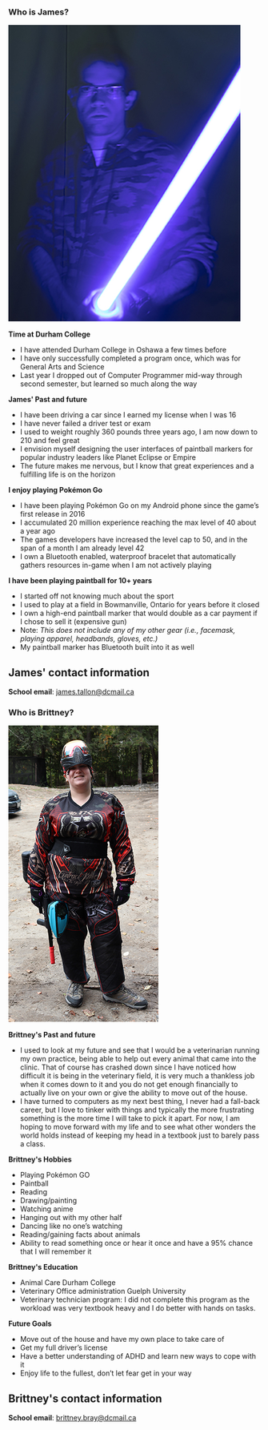 ### Who is James?

![James experimenting with long exposure for photography class](images/JamesTallonProfilePic1.jpg)

**Time at Durham College**
- I have attended Durham College in Oshawa a few times before
- I have only successfully completed a program once, which was for General Arts and Science
- Last year I dropped out of Computer Programmer mid-way through second semester, but learned so much along the way

**James' Past and future**
- I have been driving a car since I earned my license when I was 16
- I have never failed a driver test or exam
- I used to weight roughly 360 pounds three years ago, I am now down to 210 and feel great
- I envision myself designing the user interfaces of paintball markers for popular industry leaders like Planet Eclipse or Empire
- The future makes me nervous, but I know that great experiences and a fulfilling life is on the horizon

**I enjoy playing Pokémon Go**
- I have been playing Pokémon Go on my Android phone since the game’s first release in 2016
- I accumulated 20 million experience reaching the max level of 40 about a year ago
- The games developers have increased the level cap to 50, and in the span of a month I am already level 42 
- I own a Bluetooth enabled, waterproof bracelet that automatically gathers resources in-game when I am not actively playing

**I have been playing paintball for 10+ years**
- I started off not knowing much about the sport
- I used to play at a field in Bowmanville, Ontario for years before it closed
- I own a high-end paintball marker that would double as a car payment if I chose to sell it (expensive gun)
- Note: *This does not include any of my other gear (i.e., facemask, playing apparel, headbands, gloves, etc.)*
- My paintball marker has Bluetooth built into it as well

## James' contact information
**School email**:
[james.tallon@dcmail.ca](mailto:james.tallon@dcmail.ca)

### Who is Brittney?

![Brittney playing paintball in all of her gear](images/BrittneyBrayProfilePic1.jpg)

**Brittney's Past and future**
- I used to look at my future and see that I would be a veterinarian running my own practice, being able to help out every animal that came into the clinic. That of course has crashed down since I have noticed how difficult it is being in the veterinary field, it is very much a thankless job when it comes down to it and you do not get enough financially to actually live on your own or give the ability to move out of the house. 
- I have turned to computers as my next best thing, I never had a fall-back career, but I love to tinker with things and typically the more frustrating something is the more time I will take to pick it apart. For now, I am hoping to move forward with my life and to see what other wonders the world holds instead of keeping my head in a textbook just to barely pass a class. 

**Brittney's Hobbies**
- Playing Pokémon GO 
-	Paintball 
-	Reading 
-	Drawing/painting
-	Watching anime 
-	Hanging out with my other half 
-	Dancing like no one’s watching 
-	Reading/gaining facts about animals 
-	Ability to read something once or hear it once and have a 95% chance that I will remember it

**Brittney's Education**
-	Animal Care Durham College 
-	Veterinary Office administration Guelph University 
-	Veterinary technician program: I did not complete this program as the workload was very textbook heavy and I do better with hands on tasks.

**Future Goals**
-	Move out of the house and have my own place to take care of 
-	Get my full driver’s license 
-	Have a better understanding of ADHD and learn new ways to cope with it 
-	Enjoy life to the fullest, don’t let fear get in your way

## Brittney's contact information
**School email**:
[brittney.bray@dcmail.ca](mailto:brittney.bray@dcmail.ca)
